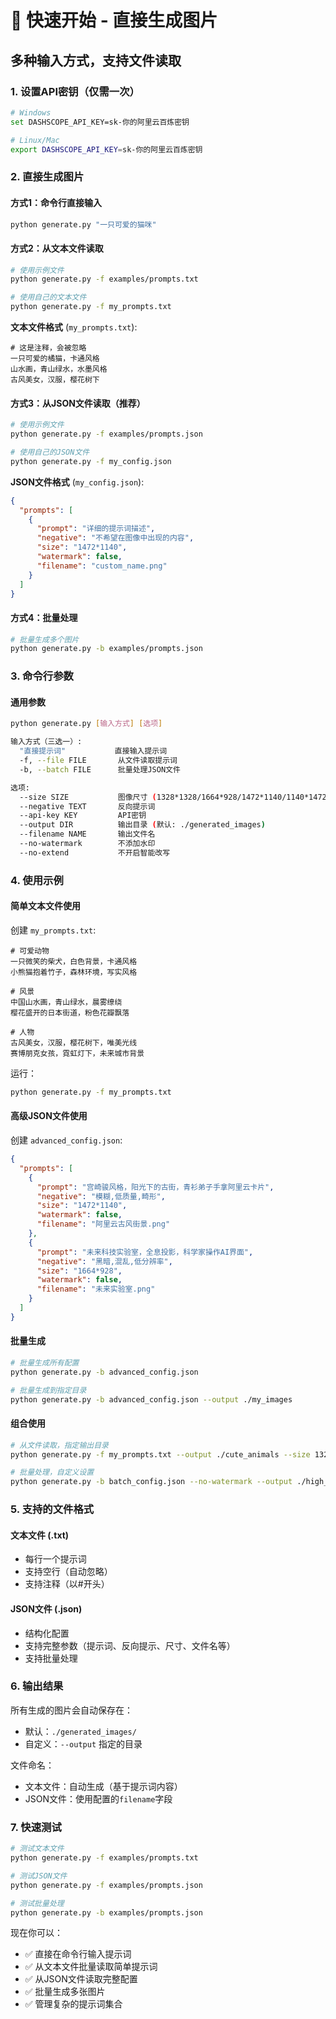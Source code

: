 # 🚀 快速开始 - 直接生成图片

## 多种输入方式，支持文件读取

### 1. 设置API密钥（仅需一次）
```bash
# Windows
set DASHSCOPE_API_KEY=sk-你的阿里云百炼密钥

# Linux/Mac
export DASHSCOPE_API_KEY=sk-你的阿里云百炼密钥
```

### 2. 直接生成图片

#### **方式1：命令行直接输入**
```bash
python generate.py "一只可爱的猫咪"
```

#### **方式2：从文本文件读取**
```bash
# 使用示例文件
python generate.py -f examples/prompts.txt

# 使用自己的文本文件
python generate.py -f my_prompts.txt
```

**文本文件格式** (`my_prompts.txt`):
```
# 这是注释，会被忽略
一只可爱的橘猫，卡通风格
山水画，青山绿水，水墨风格
古风美女，汉服，樱花树下
```

#### **方式3：从JSON文件读取（推荐）**
```bash
# 使用示例文件
python generate.py -f examples/prompts.json

# 使用自己的JSON文件
python generate.py -f my_config.json
```

**JSON文件格式** (`my_config.json`):
```json
{
  "prompts": [
    {
      "prompt": "详细的提示词描述",
      "negative": "不希望在图像中出现的内容",
      "size": "1472*1140",
      "watermark": false,
      "filename": "custom_name.png"
    }
  ]
}
```

#### **方式4：批量处理**
```bash
# 批量生成多个图片
python generate.py -b examples/prompts.json
```

### 3. 命令行参数

#### **通用参数**
```bash
python generate.py [输入方式] [选项]

输入方式（三选一）:
  "直接提示词"           直接输入提示词
  -f, --file FILE       从文件读取提示词
  -b, --batch FILE      批量处理JSON文件

选项:
  --size SIZE           图像尺寸 (1328*1328/1664*928/1472*1140/1140*1472/928*1664)
  --negative TEXT       反向提示词
  --api-key KEY         API密钥
  --output DIR          输出目录 (默认: ./generated_images)
  --filename NAME       输出文件名
  --no-watermark        不添加水印
  --no-extend           不开启智能改写
```

### 4. 使用示例

#### **简单文本文件使用**
创建 `my_prompts.txt`:
```
# 可爱动物
一只微笑的柴犬，白色背景，卡通风格
小熊猫抱着竹子，森林环境，写实风格

# 风景
中国山水画，青山绿水，晨雾缭绕
樱花盛开的日本街道，粉色花瓣飘落

# 人物
古风美女，汉服，樱花树下，唯美光线
赛博朋克女孩，霓虹灯下，未来城市背景
```

运行：
```bash
python generate.py -f my_prompts.txt
```

#### **高级JSON文件使用**
创建 `advanced_config.json`:
```json
{
  "prompts": [
    {
      "prompt": "宫崎骏风格，阳光下的古街，青衫弟子手拿阿里云卡片",
      "negative": "模糊,低质量,畸形",
      "size": "1472*1140",
      "watermark": false,
      "filename": "阿里云古风街景.png"
    },
    {
      "prompt": "未来科技实验室，全息投影，科学家操作AI界面",
      "negative": "黑暗,混乱,低分辨率",
      "size": "1664*928",
      "watermark": false,
      "filename": "未来实验室.png"
    }
  ]
}
```

#### **批量生成**
```bash
# 批量生成所有配置
python generate.py -b advanced_config.json

# 批量生成到指定目录
python generate.py -b advanced_config.json --output ./my_images
```

#### **组合使用**
```bash
# 从文件读取，指定输出目录
python generate.py -f my_prompts.txt --output ./cute_animals --size 1328*1328

# 批量处理，自定义设置
python generate.py -b batch_config.json --no-watermark --output ./high_quality
```

### 5. 支持的文件格式

#### **文本文件 (.txt)**
- 每行一个提示词
- 支持空行（自动忽略）
- 支持注释（以#开头）

#### **JSON文件 (.json)**
- 结构化配置
- 支持完整参数（提示词、反向提示、尺寸、文件名等）
- 支持批量处理

### 6. 输出结果

所有生成的图片会自动保存在：
- 默认：`./generated_images/`
- 自定义：`--output` 指定的目录

文件命名：
- 文本文件：自动生成（基于提示词内容）
- JSON文件：使用配置的`filename`字段

### 7. 快速测试

```bash
# 测试文本文件
python generate.py -f examples/prompts.txt

# 测试JSON文件
python generate.py -f examples/prompts.json

# 测试批量处理
python generate.py -b examples/prompts.json
```

现在你可以：
- ✅ 直接在命令行输入提示词
- ✅ 从文本文件批量读取简单提示词
- ✅ 从JSON文件读取完整配置
- ✅ 批量生成多张图片
- ✅ 管理复杂的提示词集合